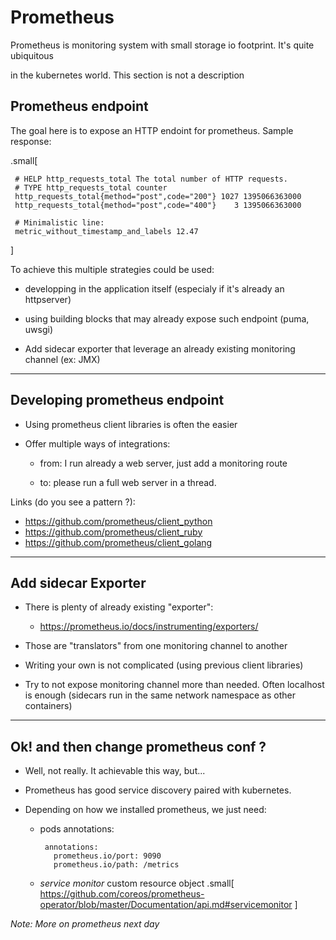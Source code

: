 # Prometheus

Prometheus is monitoring system with small storage io footprint. It's quite ubiquitous

in the kubernetes world. This section is not a description


## Prometheus endpoint

The goal here is to expose an HTTP endoint for prometheus. Sample response:

.small[
```
 # HELP http_requests_total The total number of HTTP requests.
 # TYPE http_requests_total counter
 http_requests_total{method="post",code="200"} 1027 1395066363000
 http_requests_total{method="post",code="400"}    3 1395066363000

 # Minimalistic line:
 metric_without_timestamp_and_labels 12.47
```
]


To achieve this multiple strategies could be used:

- developping in the application itself (especialy if it's already an httpserver)

- using building blocks that may already expose such endpoint (puma, uwsgi)

- Add sidecar exporter that leverage an already existing monitoring channel (ex: JMX)

---
## Developing prometheus endpoint

- Using prometheus client libraries is often the easier

- Offer multiple ways of integrations:

    - from: I run already a web server, just add a monitoring route

    - to: please run a full web server in a thread.

Links (do you see a pattern ?):
  - https://github.com/prometheus/client_python
  - https://github.com/prometheus/client_ruby
  - https://github.com/prometheus/client_golang


---
## Add sidecar Exporter

- There is plenty of already existing "exporter":

  - https://prometheus.io/docs/instrumenting/exporters/

- Those are "translators" from one monitoring channel to another

- Writing your own is not complicated (using previous client libraries)

- Try to not expose monitoring channel more than needed. Often localhost is enough
    (sidecars run in the same network namespace as other containers)

---
## Ok! and then change prometheus conf ?

- Well, not really. It achievable this way, but...

- Prometheus has good service discovery paired with kubernetes.

- Depending on how we installed prometheus, we just need:

    - pods annotations:

       ```
        annotations:
          prometheus.io/port: 9090
          prometheus.io/path: /metrics
       ```

    - *service monitor* custom resource object
.small[
        https://github.com/coreos/prometheus-operator/blob/master/Documentation/api.md#servicemonitor
]

*Note: More on prometheus next day*
